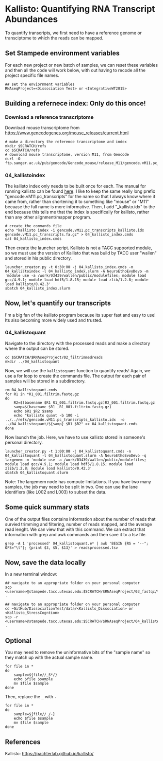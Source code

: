 # Kallisto: Quantifying RNA Transcript Abundances

To quantify transcripts, we first need to have a reference genome or transciptome to which the reads can be mapped. 

## Set Stampede environment  variables

For each new project or new batch of samples, we can reset these variables and then all the code will work below, with out having to recode all the project specific file names.

~~~ {.bash}
## set the enviornment variables 
RNAseqProject=<Dissociation Test> or <IntegrativeWT2015>
~~~ 

## Building a refernece index: Only do this once!

### Download a reference transcriptome

Download mouse transcriptome from https://www.gencodegenes.org/mouse_releases/current.html

~~~ {.bash}
# make a directory the reference transcriptome and index
mkdir $SCRATCH/refs
cd $SCRATCH/refs
# download mouse transcriptome, version M11, from Gencode
curl -O ftp.sanger.ac.uk/pub/gencode/Gencode_mouse/release_M11/gencode.vM11.pc_transcripts.fa.gz
~~~

### 04_kallistoindex

The kallisto index only needs to be built once for each. The manual for running kallisto can be found [here](https://pachterlab.github.io/kallisto/manual). I like to keep the same really long prefix "gencode.vM11.pc_transcripts" for the name so that I always know where it came from, rather than shortening it to something like "mouse" or "M11" becuase the full name is more informative. Then, I add "_kallisto.idx" to the end because this tells me that the index is specifically for kallisto, rather than any other alignment/mapper program.

~~~ {.bash}
# create the commands file
echo "kallisto index -i gencode.vM11.pc_transcripts_kallisto.idx gencode.vM11.pc_transcripts.fa.gz" > 04_kallisto_index.cmds
cat 04_kallisto_index.cmds
~~~

Then create the launcher script. Kallisto is not a TACC supported module, so we must use the version of Kallisto that was build by TACC user "wallen" and stored in his public directory. 

~~~ {.bash}
launcher_creator.py -t 0:30:00 -j 04_kallisto_index.cmds -n 04_kallistoindex -l 04_kallisto_index.slurm -A NeuroEthoEvoDevo -m 'module use -a /work/03439/wallen/public/modulefiles; module load gcc/4.9.1; module load hdf5/1.8.15; module load zlib/1.2.8; module load kallisto/0.42.3'
sbatch 04_kallisto_index.slurm
~~~

## Now, let's quantify our transcripts

I'm a big fan of the kallisto program because its super fast and easy to use! Its also becoming more widely used and trusted.

### 04_kallistoquant

Navigate to the directory with the processed reads and make a directory where the output can be stored. 

~~~ {.bash}
cd $SCRATCH/$RNAseqProject/02_filtrimmedreads
mkdir ../04_kallistoquant
~~~

Now, we will use the `kallistoquant` function to quantify reads! Again, we use a for loop to create the commands file. The output for each pair of samples will be stored in a subdirectory.  

~~~ {.bash}
rm 04_kallistoquant.cmds
for R1 in *R1_001.filtrim.fastq.gz
do
    R2=$(basename $R1 R1_001.filtrim.fastq.gz)R2_001.filtrim.fastq.gz
    samp=$(basename $R1 _R1_001.filtrim.fastq.gz)
    echo $R1 $R2 $samp
    echo "kallisto quant -b 100 -i ../../refs/gencode.vM11.pc_transcripts_kallisto.idx  -o ../04_kallistoquant/${samp} $R1 $R2" >> 04_kallistoquant.cmds
done
~~~

Now launch the job. Here, we have to use kallisto stored in someone's personal directory. 

~~~ {.bash}
launcher_creator.py -t 1:00:00 -j 04_kallistoquant.cmds -n 04_kallistoquant -l 04_kallistoquant.slurm -A NeuroEthoEvoDevo -q largemem -m 'module use -a /work/03439/wallen/public/modulefiles; module load gcc/4.9.1; module load hdf5/1.8.15; module load zlib/1.2.8; module load kallisto/0.42.3'
sbatch 04_kallistoquant.slurm
~~~

Note: The largemem node has compute limitations. If you have two many samples, the job may need to be split in two. One can use the lane identifiers (like L002 and L003) to subset the data. 

## Some quick summary stats
One of the output files contains information about the number of reads that survied trimming and filtering, number of reads mapped, and the average read lenght. We can view that with this command. We can extract that information with grep and awk commands and then save it to a tsv file.

~~~{.bash}echo 'totalreads, pseudoaligned, avelenght' > readsprocessed.csv
grep -A 1 'processed' 04_kallistoquant.e* | awk 'BEGIN {RS = "--"; OFS="\t"}; {print $3, $5, $13}' > readsprocessed.tsv
~~~

## Now, save the data locally

In a new terminal window:

~~~ {.bash}
## navigate to an appropriate folder on your personal computer
scp <username>@stampede.tacc.utexas.edu:$SCRATCH/$RNAseqProject/03_fastqc/*html .
~~~

~~~ {.bash}
## navigate to an appropriate folder on your personal computer
cd ~GitHub/DissociationTest/data/<Kallisto_Dissociation> or <Kallisto_StressCogntion>
scp -r <username>@stampede.tacc.utexas.edu:$SCRATCH/$RNAseqProject/04_kallistoquant .
~~~

## Optional

You may need to remove the uninformative bits of the "sample name" so they match up with the actual sample name. 

~~~ {.bash}
for file in *
do
    sample=${file//_S*/}
    echo $file $sample
    mv $file $sample
done
~~~

Then, replace the `_` with `-`

~~~ {.bash}
for file in *
do
    sample=${file//_/-}
    echo $file $sample
    mv $file $sample
done
~~~


## References
Kallisto: https://pachterlab.github.io/kallisto/
